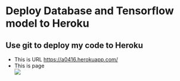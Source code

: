 # Deploy Database and Tensorflow model to Heroku
## Use git to deploy my code to Heroku
* This is URL https://a0416.herokuapp.com/
* This is page    
![](https://imgur.com/YvN0VgG.jpg)
